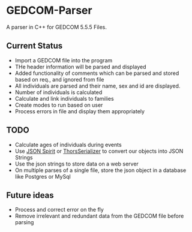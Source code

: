 # GEDCOM-Parser

A parser in C++ for GEDCOM 5.5.5 Files.

## Current Status

- Import a GEDCOM file into the program
- THe header information will be parsed and displayed
- Added functionality of comments which can be parsed and stored based on req., and ignored from file
- All individuals are parsed and their name, sex and id are displayed.
- Number of individuals is calculated
- Calculate and link individuals to families
- Create modes to run based on user
- Process errors in file and display them appropriately

## TODO

- Calculate ages of individuals during events
- Use [JSON Spirit](https://github.com/cierelabs/json_spirit) or [ThorsSerializer](https://github.com/Loki-Astari/ThorsSerializer) to convert our objects into JSON Strings
- Use the json strings to store data on a web server
- On multiple parses of a single file, store the json object in a database like Postgres or MySql

## Future ideas

- Process and correct error on the fly
- Remove irrelevant and redundant data from the GEDCOM file before parsing

